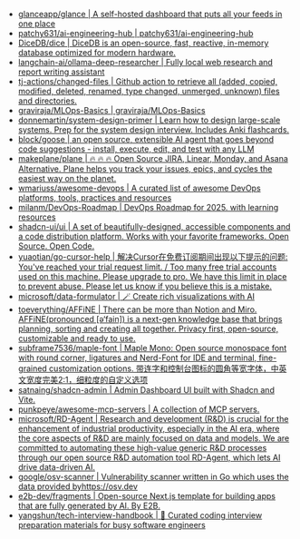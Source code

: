 + [glanceapp/glance | A self-hosted dashboard that puts all your feeds in one place](https://github.com//glanceapp/glance)
+ [patchy631/ai-engineering-hub | patchy631/ai-engineering-hub](https://github.com//patchy631/ai-engineering-hub)
+ [DiceDB/dice | DiceDB is an open-source, fast, reactive, in-memory database optimized for modern hardware.](https://github.com//DiceDB/dice)
+ [langchain-ai/ollama-deep-researcher | Fully local web research and report writing assistant](https://github.com//langchain-ai/ollama-deep-researcher)
+ [tj-actions/changed-files | Github action to retrieve all (added, copied, modified, deleted, renamed, type changed, unmerged, unknown) files and directories.](https://github.com//tj-actions/changed-files)
+ [graviraja/MLOps-Basics | graviraja/MLOps-Basics](https://github.com//graviraja/MLOps-Basics)
+ [donnemartin/system-design-primer | Learn how to design large-scale systems. Prep for the system design interview. Includes Anki flashcards.](https://github.com//donnemartin/system-design-primer)
+ [block/goose | an open source, extensible AI agent that goes beyond code suggestions - install, execute, edit, and test with any LLM](https://github.com//block/goose)
+ [makeplane/plane | 🔥 🔥 🔥 Open Source JIRA, Linear, Monday, and Asana Alternative. Plane helps you track your issues, epics, and cycles the easiest way on the planet.](https://github.com//makeplane/plane)
+ [wmariuss/awesome-devops | A curated list of awesome DevOps platforms, tools, practices and resources](https://github.com//wmariuss/awesome-devops)
+ [milanm/DevOps-Roadmap | DevOps Roadmap for 2025. with learning resources](https://github.com//milanm/DevOps-Roadmap)
+ [shadcn-ui/ui | A set of beautifully-designed, accessible components and a code distribution platform. Works with your favorite frameworks. Open Source. Open Code.](https://github.com//shadcn-ui/ui)
+ [yuaotian/go-cursor-help | 解决Cursor在免费订阅期间出现以下提示的问题: You've reached your trial request limit. / Too many free trial accounts used on this machine. Please upgrade to pro. We have this limit in place to prevent abuse. Please let us know if you believe this is a mistake.](https://github.com//yuaotian/go-cursor-help)
+ [microsoft/data-formulator | 🪄 Create rich visualizations with AI](https://github.com//microsoft/data-formulator)
+ [toeverything/AFFiNE | There can be more than Notion and Miro. AFFiNE(pronounced [ə‘fain]) is a next-gen knowledge base that brings planning, sorting and creating all together. Privacy first, open-source, customizable and ready to use.](https://github.com//toeverything/AFFiNE)
+ [subframe7536/maple-font | Maple Mono: Open source monospace font with round corner, ligatures and Nerd-Font for IDE and terminal, fine-grained customization options. 带连字和控制台图标的圆角等宽字体，中英文宽度完美2:1，细粒度的自定义选项](https://github.com//subframe7536/maple-font)
+ [satnaing/shadcn-admin | Admin Dashboard UI built with Shadcn and Vite.](https://github.com//satnaing/shadcn-admin)
+ [punkpeye/awesome-mcp-servers | A collection of MCP servers.](https://github.com//punkpeye/awesome-mcp-servers)
+ [microsoft/RD-Agent | Research and development (R&D) is crucial for the enhancement of industrial productivity, especially in the AI era, where the core aspects of R&D are mainly focused on data and models. We are committed to automating these high-value generic R&D processes through our open source R&D automation tool RD-Agent, which lets AI drive data-driven AI.](https://github.com//microsoft/RD-Agent)
+ [google/osv-scanner | Vulnerability scanner written in Go which uses the data provided byhttps://osv.dev](https://github.com//google/osv-scanner)
+ [e2b-dev/fragments | Open-source Next.js template for building apps that are fully generated by AI. By E2B.](https://github.com//e2b-dev/fragments)
+ [yangshun/tech-interview-handbook | 💯 Curated coding interview preparation materials for busy software engineers](https://github.com//yangshun/tech-interview-handbook)
